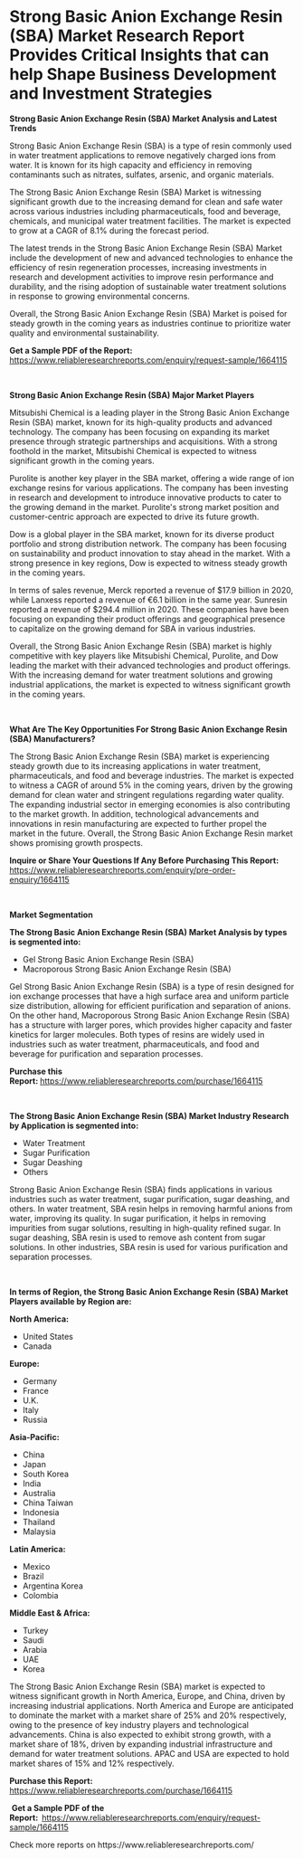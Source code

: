 <p><h1>Strong Basic Anion Exchange Resin (SBA) Market Research Report Provides Critical Insights that can help Shape Business Development and Investment Strategies</h1></p><p><strong>Strong Basic Anion Exchange Resin (SBA) Market Analysis and Latest Trends</strong></p>
<p><p>Strong Basic Anion Exchange Resin (SBA) is a type of resin commonly used in water treatment applications to remove negatively charged ions from water. It is known for its high capacity and efficiency in removing contaminants such as nitrates, sulfates, arsenic, and organic materials.</p><p>The Strong Basic Anion Exchange Resin (SBA) Market is witnessing significant growth due to the increasing demand for clean and safe water across various industries including pharmaceuticals, food and beverage, chemicals, and municipal water treatment facilities. The market is expected to grow at a CAGR of 8.1% during the forecast period.</p><p>The latest trends in the Strong Basic Anion Exchange Resin (SBA) Market include the development of new and advanced technologies to enhance the efficiency of resin regeneration processes, increasing investments in research and development activities to improve resin performance and durability, and the rising adoption of sustainable water treatment solutions in response to growing environmental concerns.</p><p>Overall, the Strong Basic Anion Exchange Resin (SBA) Market is poised for steady growth in the coming years as industries continue to prioritize water quality and environmental sustainability.</p></p>
<p><strong>Get a Sample PDF of the Report:&nbsp;</strong> <a href="https://www.reliableresearchreports.com/enquiry/request-sample/1664115">https://www.reliableresearchreports.com/enquiry/request-sample/1664115</a></p>
<p>&nbsp;</p>
<p><strong>Strong Basic Anion Exchange Resin (SBA) Major Market Players</strong></p>
<p><p>Mitsubishi Chemical is a leading player in the Strong Basic Anion Exchange Resin (SBA) market, known for its high-quality products and advanced technology. The company has been focusing on expanding its market presence through strategic partnerships and acquisitions. With a strong foothold in the market, Mitsubishi Chemical is expected to witness significant growth in the coming years.</p><p>Purolite is another key player in the SBA market, offering a wide range of ion exchange resins for various applications. The company has been investing in research and development to introduce innovative products to cater to the growing demand in the market. Purolite's strong market position and customer-centric approach are expected to drive its future growth.</p><p>Dow is a global player in the SBA market, known for its diverse product portfolio and strong distribution network. The company has been focusing on sustainability and product innovation to stay ahead in the market. With a strong presence in key regions, Dow is expected to witness steady growth in the coming years.</p><p>In terms of sales revenue, Merck reported a revenue of $17.9 billion in 2020, while Lanxess reported a revenue of €6.1 billion in the same year. Sunresin reported a revenue of $294.4 million in 2020. These companies have been focusing on expanding their product offerings and geographical presence to capitalize on the growing demand for SBA in various industries.</p><p>Overall, the Strong Basic Anion Exchange Resin (SBA) market is highly competitive with key players like Mitsubishi Chemical, Purolite, and Dow leading the market with their advanced technologies and product offerings. With the increasing demand for water treatment solutions and growing industrial applications, the market is expected to witness significant growth in the coming years.</p></p>
<p>&nbsp;</p>
<p><strong>What Are The Key Opportunities For Strong Basic Anion Exchange Resin (SBA) Manufacturers?</strong></p>
<p><p>The Strong Basic Anion Exchange Resin (SBA) market is experiencing steady growth due to its increasing applications in water treatment, pharmaceuticals, and food and beverage industries. The market is expected to witness a CAGR of around 5% in the coming years, driven by the growing demand for clean water and stringent regulations regarding water quality. The expanding industrial sector in emerging economies is also contributing to the market growth. In addition, technological advancements and innovations in resin manufacturing are expected to further propel the market in the future. Overall, the Strong Basic Anion Exchange Resin market shows promising growth prospects.</p></p>
<p><strong>Inquire or Share Your Questions If Any Before Purchasing This Report:</strong> <a href="https://www.reliableresearchreports.com/enquiry/pre-order-enquiry/1664115">https://www.reliableresearchreports.com/enquiry/pre-order-enquiry/1664115</a></p>
<p>&nbsp;</p>
<p><strong>Market Segmentation</strong></p>
<p><strong>The Strong Basic Anion Exchange Resin (SBA) Market Analysis by types is segmented into:</strong></p>
<p><ul><li>Gel Strong Basic Anion Exchange Resin (SBA)</li><li>Macroporous Strong Basic Anion Exchange Resin (SBA)</li></ul></p>
<p><p>Gel Strong Basic Anion Exchange Resin (SBA) is a type of resin designed for ion exchange processes that have a high surface area and uniform particle size distribution, allowing for efficient purification and separation of anions. On the other hand, Macroporous Strong Basic Anion Exchange Resin (SBA) has a structure with larger pores, which provides higher capacity and faster kinetics for larger molecules. Both types of resins are widely used in industries such as water treatment, pharmaceuticals, and food and beverage for purification and separation processes.</p></p>
<p><strong>Purchase this Report:&nbsp;</strong><a href="https://www.reliableresearchreports.com/purchase/1664115">https://www.reliableresearchreports.com/purchase/1664115</a></p>
<p>&nbsp;</p>
<p><strong>The Strong Basic Anion Exchange Resin (SBA) Market Industry Research by Application is segmented into:</strong></p>
<p><ul><li>Water Treatment</li><li>Sugar Purification</li><li>Sugar Deashing</li><li>Others</li></ul></p>
<p><p>Strong Basic Anion Exchange Resin (SBA) finds applications in various industries such as water treatment, sugar purification, sugar deashing, and others. In water treatment, SBA resin helps in removing harmful anions from water, improving its quality. In sugar purification, it helps in removing impurities from sugar solutions, resulting in high-quality refined sugar. In sugar deashing, SBA resin is used to remove ash content from sugar solutions. In other industries, SBA resin is used for various purification and separation processes.</p></p>
<p>&nbsp;</p>
<p><strong>In terms of Region, the Strong Basic Anion Exchange Resin (SBA) Market Players available by Region are:</strong></p>
<p>
    <p> <strong> North America: </strong>
        <ul>
            <li>United States</li>
            <li>Canada</li>
        </ul>
        </p> 
    <p> <strong> Europe: </strong>
        <ul>
            <li>Germany</li>
            <li>France</li>
            <li>U.K.</li>
            <li>Italy</li>
            <li>Russia</li>
        </ul>
        </p> 
    <p> <strong> Asia-Pacific: </strong>
        <ul>
            <li>China</li>
            <li>Japan</li>
            <li>South Korea</li>
            <li>India</li>
            <li>Australia</li>
            <li>China Taiwan</li>
            <li>Indonesia</li>
            <li>Thailand</li>
            <li>Malaysia</li>
        </ul>
        </p> 
    <p> <strong> Latin America: </strong>
        <ul>
            <li>Mexico</li>
            <li>Brazil</li>
            <li>Argentina Korea</li>
            <li>Colombia</li>
        </ul>
        </p> 
    <p> <strong> Middle East & Africa: </strong>
        <ul>
            <li>Turkey</li>
            <li>Saudi</li>
            <li>Arabia</li>
            <li>UAE</li>
            <li>Korea</li>
        </ul>
    </p>
    </p>
<p><p>The Strong Basic Anion Exchange Resin (SBA) market is expected to witness significant growth in North America, Europe, and China, driven by increasing industrial applications. North America and Europe are anticipated to dominate the market with a market share of 25% and 20% respectively, owing to the presence of key industry players and technological advancements. China is also expected to exhibit strong growth, with a market share of 18%, driven by expanding industrial infrastructure and demand for water treatment solutions. APAC and USA are expected to hold market shares of 15% and 12% respectively.</p></p>
<p><strong>Purchase this Report: </strong><a href="https://www.reliableresearchreports.com/purchase/1664115">https://www.reliableresearchreports.com/purchase/1664115</a></p>
<p>&nbsp;<strong>Get a Sample PDF of the Report:&nbsp;&nbsp;</strong><a href="https://www.reliableresearchreports.com/enquiry/request-sample/1664115">https://www.reliableresearchreports.com/enquiry/request-sample/1664115</a></p>
<p><strong></strong></p>
<p>Check more reports on https://www.reliableresearchreports.com/</p>